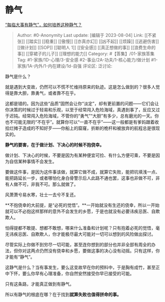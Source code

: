 # 静气
[“每临大事有静气”，如何培养这种静气？](https://www.zhihu.com/question/340138252/answer/2041908825)

> Author: #0-Anonymity
> Last update: [编辑于 2023-08-04]
> Link: [[不紧张]] [[踏实]] [[稳重]] [[傲慢]] [[亦真亦幻]] [[凶不起]] [[烦躁]] [[逃避伤害]] [[做计划]] [[SOP]] [[聪明人 1]] [[安全感]] [[真正想做的事]] [[浪费生命的事]] [[穿裙子的儿子]] [[理想的能力]]
> Category: #【答集】/01-家族答集
> Tag: #1-家族/1D-心理/3-安全感 #2-事业/2A-功夫/1-核心能力/做计划 #1-家族/1A-内外/1-内在建设/1d-自强
> 评论区:
> 泛讨论:

静气是什么？

就是遇到大变故，仍然可以不慌不忙维持原来的轨迹。这是怎么做到的？很多人觉得是靠大胆，靠勇气，或者靠不在乎。

这都是错的。因为这些“品质”固然会让你“淡定”，却有更前置的问题——它们会让你决策的时候过于轻易和乐观，以至于经常闯入危险海域，真遇到事了，反应又过于迟钝。经常闯入危险海域，不管你的“勇气”“大胆”有多少，总有磨光的一天。你也不可能无限的“不在乎”。就算你可以“一直不在乎”——这一般都是有爹妈跟着收拾烂摊子造成的不知好歹——你船上的窟窿，折断的桅杆和被放弃的航程总是很现实的。

**静气的要害，在于做计划、下决心的时候不抱侥幸。**

做计划、下决心的时候，不要是因为有某种便宜可捡、有什么方便可乘，不要是因为自信某种事情不会发生。

要做这件事，是因为这件事该做，就算它做不成，就算它失败，能把坑填浅一点、能把路延长一步，或者哪怕化身白骨警示后人此路不通也罢，这事也非做不可，非有人做不可，非我不可。那么就做了。

风萧萧兮易水寒，壮士一去兮不复还。

**不抱侥幸的大前提，是“必死的觉悟”。**一开始就没有生还的侥幸，所以一开始就可以不必抱这样那样的意外不会发生的乡愿，于是也就没有必要讳疾忌医、自欺欺人。

怕得提都不敢提、想都不敢想，哪来什么准备和计划呢？只有抱着必死的觉悟，毫无讳疾忌医、自欺欺人，你才能极尽最大可能对一切可以想到的风险做出探讨。

尽管实际上你做不到穷尽一切可能，甚至连你想到的部分也并非全部有周全的办法，但你对这两点仍然没有侥幸和乡愿，要做这事的决心没有动摇。只有这样，你才能有“静气”。

这静气是什么？当有事发生，要么这变故早在你的预料中，于是胸有成竹，甚至正中下怀，要么你早有心理准备，你自然安然接受你早已接受的可能。

只有这条路，才能真正做到有静气。

所以有静气的根底在哪？在于找到**就算失败也值得拼命的事。**